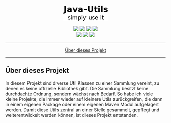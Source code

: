 <p align="center">
 <img src="https://raw.githubusercontent.com/morrigan-dev/java-utils/main/images/Java-Utils.png">
</p>

<p align="center">
    <a href="https://github.com/morrigan-dev/java-utils/actions/workflows/build-job.yml" title="Build Job"><img src="https://img.shields.io/github/workflow/status/morrigan-dev/java-utils/Run%20snapshot%20build-job?logo=GitHub&style=plastic"></a>
    <a href="https://github.com/morrigan-dev/java-utils/actions/workflows/quality-job.yml" title="Quality Job"><img src="https://img.shields.io/github/workflow/status/morrigan-dev/java-utils/Run%20quality%20build-job?label=quality-build&logo=GitHub&style=plastic"></a>
    <a href="https://github.com/morrigan-dev/java-utils/blob/main/LICENSE" title="License"><img src="https://img.shields.io/github/license/morrigan-dev/java-utils?logo=GitHub&style=plastic"></a>
    <a href="https://github.com/morrigan-dev/java-utils" title="Last Commit"><img src="https://img.shields.io/github/last-commit/morrigan-dev/java-utils?logo=GitHub&style=plastic"></a>
	<br>    
    <a href="https://sonarcloud.io/dashboard?id=morrigan-dev_java-utils" title="Quality Gate"><img src="https://img.shields.io/sonar/quality_gate/morrigan-dev_java-utils?logo=SonarCloud&server=https%3A%2F%2Fsonarcloud.io&style=plastic"></a>
    <a href="https://sonarcloud.io/dashboard?id=morrigan-dev_java-utils" title="Successful tests"><img src="https://img.shields.io/sonar/test_success_density/morrigan-dev_java-utils?logo=SonarCloud&server=https%3A%2F%2Fsonarcloud.io&style=plastic"></a>
    <a href="https://sonarcloud.io/dashboard?id=morrigan-dev_java-utils" title="Coverage"><img src="https://img.shields.io/sonar/coverage/morrigan-dev_java-utils?logo=SonarCloud&server=https%3A%2F%2Fsonarcloud.io&style=plastic"></a>
</p>

<hr />
<p align="center">
    <a href="#über-dieses-projekt">Über dieses Projekt</a>
</p>
<hr />

## Über dieses Projekt

In diesem Projekt sind diverse Util Klassen zu einer Sammlung vereint, zu denen es keine offizielle Bibliothek gibt. Die Sammlung besitzt keine durchdachte Ordnung, sondern wächst nach Bedarf. So habe ich viele kleine Projekte, die immer wieder auf kleinere Utils zurückgreifen, die dann in einem eigenen Package oder einem eigenen Maven Modul aufgelagert werden. Damit diese Utils zentral an einer Stelle gesammelt, gepflegt und weiterentwickelt werden können, ist dieses Projekt entstanden.